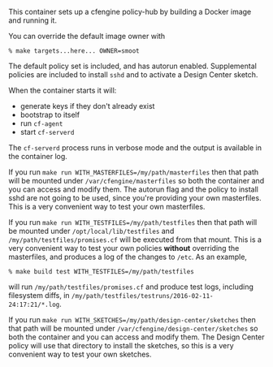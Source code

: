 This container sets up a cfengine policy-hub by building a Docker
image and running it.

You can override the default image owner with

```console
% make targets...here... OWNER=smoot
```

The default policy set is included, and has autorun enabled.
Supplemental policies are included to install `sshd` and to activate a
Design Center sketch.

When the container starts it will:

* generate keys if they don't already exist
* bootstrap to itself
* run `cf-agent`
* start `cf-serverd`

The `cf-serverd` process runs in verbose mode and the output is available in the container log.

If you run `make run WITH_MASTERFILES=/my/path/masterfiles` then that
path will be mounted under `/var/cfengine/masterfiles` so both the
container and you can access and modify them. The autorun flag and the
policy to install sshd are not going to be used, since you're
providing your own masterfiles. This is a very convenient way to test
your own masterfiles.

If you run `make run WITH_TESTFILES=/my/path/testfiles` then that path
will be mounted under `/opt/local/lib/testfiles` and
`/my/path/testfiles/promises.cf` will be executed from that mount.
This is a very convenient way to test your own policies **without**
overriding the masterfiles, and produces a log of the changes to `/etc`. As an example,

```console
% make build test WITH_TESTFILES=/my/path/testfiles
```

will run `/my/path/testfiles/promises.cf` and produce test logs,
including filesystem diffs, in
`/my/path/testfiles/testruns/2016-02-11-24:17:21/*.log`.

If you run `make run WITH_SKETCHES=/my/path/design-center/sketches`
then that path will be mounted under
`/var/cfengine/design-center/sketches` so both the container and you
can access and modify them. The Design Center policy will use that
directory to install the sketches, so this is a very convenient way to
test your own sketches.
